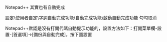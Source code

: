 Notepad++ 其實也有自動完成

設定\使用者自定\字詞自動完成功能\自動完成功能\啟動自動完成功能 勾勾取消


Notepad++默認是沒有打開代碼自動提示功能的，設置方法如下：打開菜單欄-設置-[首選項]->[備份與自動完成]，按下圖設置
